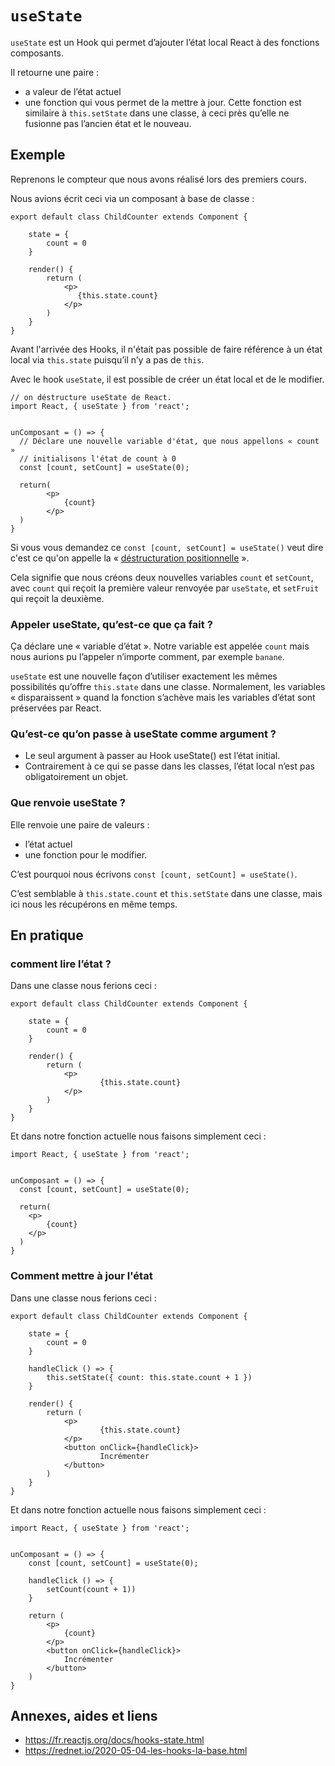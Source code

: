 # `useState`

`useState` est un Hook qui permet d’ajouter l’état local React à des fonctions composants.

Il retourne une paire : 

- a valeur de l’état actuel
- une fonction qui vous permet de la mettre à jour. Cette fonction est similaire à `this.setState` dans une classe, à ceci près qu’elle ne fusionne pas l’ancien état et le nouveau.

## Exemple

Reprenons le compteur que nous avons réalisé lors des premiers cours.

Nous avions écrit ceci via un composant à base de classe :

```
export default class ChildCounter extends Component {
	
	state = {
		count = 0
	}

    render() {
        return (
            <p>
               {this.state.count} 
            </p>
        )
    }
}
```

Avant l'arrivée des Hooks, il n'était pas possible de faire référence à un état local via `this.state` puisqu’il n’y a pas de `this`.

Avec le hook `useState`, il est possible de créer un état local et de le modifier.

```
// on déstructure useState de React.
import React, { useState } from 'react';


unComposant = () => {
  // Déclare une nouvelle variable d'état, que nous appellons « count »
  // initialisons l'état de count à 0
  const [count, setCount] = useState(0);
  
  return(
  		<p>
  			{count}
  		</p>
  )
}
```

Si vous vous demandez ce `const [count, setCount] = useState()` veut dire c'est ce qu'on appelle la « [déstructuration positionnelle](https://developer.mozilla.org/fr/docs/Web/JavaScript/Reference/Op%C3%A9rateurs/Affecter_par_d%C3%A9composition#D%C3%A9composition_d'un_tableau) ». 

Cela signifie que nous créons deux nouvelles variables `count` et `setCount`, avec `count` qui reçoit la première valeur renvoyée par `useState`, et `setFruit` qui reçoit la deuxième. 

### Appeler useState, qu’est-ce que ça fait ? 

Ça déclare une « variable d’état ». Notre variable est appelée `count` mais nous aurions pu l’appeler n’importe comment, par exemple `banane`.

`useState` est une nouvelle façon d’utiliser exactement les mêmes possibilités qu’offre `this.state` dans une classe. Normalement, les variables « disparaissent » quand la fonction s’achève mais les variables d’état sont préservées par React.

### Qu’est-ce qu’on passe à useState comme argument ? 
- Le seul argument à passer au Hook useState() est l’état initial.
- Contrairement à ce qui se passe dans les classes, l’état local n’est pas obligatoirement un objet. 


### Que renvoie useState ? 
Elle renvoie une paire de valeurs : 

- l’état actuel
- une fonction pour le modifier. 

C’est pourquoi nous écrivons `const [count, setCount] = useState()`.

C’est semblable à `this.state.count` et `this.setState` dans une classe, mais ici nous les récupérons en même temps.

## En pratique

### comment lire l’état ?

Dans une classe nous ferions ceci :

```
export default class ChildCounter extends Component {
	
	state = {
		count = 0
	}

    render() {
        return (
            <p>
            		{this.state.count} 
            </p>
        )
    }
}
```


Et dans notre fonction actuelle nous faisons simplement ceci :


```
import React, { useState } from 'react';


unComposant = () => {
  const [count, setCount] = useState(0);
  
  return(
  	<p>
  		{count}
  	</p>
  )
}
```

### Comment mettre à jour l'état
Dans une classe nous ferions ceci :

```
export default class ChildCounter extends Component {
	
	state = {
		count = 0
	}
	
	handleClick () => {
		this.setState({ count: this.state.count + 1 })
	}
	
    render() {
        return (
            <p>
            		{this.state.count} 
            </p>
            <button onClick={handleClick}>
					Incrémenter
	        </button>
        )
    }
}
```


Et dans notre fonction actuelle nous faisons simplement ceci :


```
import React, { useState } from 'react';


unComposant = () => {
	const [count, setCount] = useState(0);
  
	handleClick () => {
		setCount(count + 1))
	}
  
	return (
		<p>
			{count} 
		</p>
		<button onClick={handleClick}>
			Incrémenter
		</button>
	)
}
```


## Annexes, aides et liens

- https://fr.reactjs.org/docs/hooks-state.html
- https://rednet.io/2020-05-04-les-hooks-la-base.html